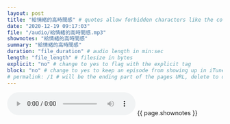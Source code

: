 ```yaml
---
layout: post
title: "給情緒的高時間感" # quotes allow forbidden characters like the colon
date: "2020-12-19 09:17:03"
file: "/audio/給情緒的高時間感.mp3"
shownotes: "給情緒的高時間感"
summary: "給情緒的高時間感"
duration: "file_duration" # audio length in min:sec
length: "file_length" # filesize in bytes
explicit: "no" # change to yes to flag with the explicit tag
block: "no" # change to yes to keep an episode from showing up in iTunes
# permalink: /1 # will be the ending part of the pages URL, delete to default to the title
---
```


<audio controls>
<source src="{{site.url}}{{site.baseurl}}{{ page.file }}" type="audio/x-mp3">
Your browser does not support the audio element.
</audio>
{{ page.shownotes }}

